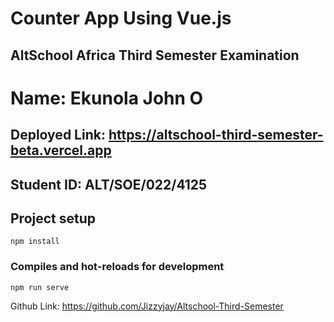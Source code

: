 # Counter App Using Vue.js

## AltSchool Africa Third Semester Examination

# Name: Ekunola John O

## Deployed Link: https://altschool-third-semester-beta.vercel.app


## Student ID: ALT/SOE/022/4125

## Project setup

```
npm install
```

### Compiles and hot-reloads for development

```
npm run serve
```

Github Link: https://github.com/Jizzyjay/Altschool-Third-Semester
